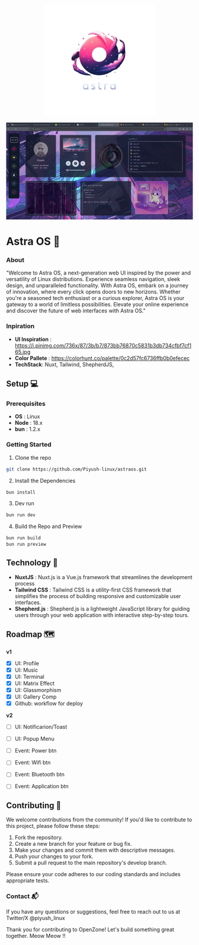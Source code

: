<div align="center">
	<img width="300px" src="/docs/logo.png" />
</div>

![](/docs/ss.png)

# Astra OS 🔮

### About
"Welcome to Astra OS, a next-generation web UI inspired by the power and versatility of Linux distributions. Experience seamless navigation, sleek design, and unparalleled functionality. With Astra OS, embark on a journey of innovation, where every click opens doors to new horizons. Whether you're a seasoned tech enthusiast or a curious explorer, Astra OS is your gateway to a world of limitless possibilities. Elevate your online experience and discover the future of web interfaces with Astra OS."

### Inpiration
- __UI Inspiration__ : https://i.pinimg.com/736x/87/3b/b7/873bb76870c5831b3db734cfbf7cf165.jpg
- __Color Pallete__ : https://colorhunt.co/palette/0c2d57fc6736ffb0b0efecec
- __TechStack__: Nuxt, Tailwind, ShepherdJS, 

## Setup 💻

### Prerequisites
- __OS__ : Linux
- __Node__ : 18.x
- __bun__ : 1.2.x

### Getting Started
1. Clone the repo
```sh
git clone https://github.com/Piyush-linux/astraos.git
```
2. Install the Dependencies
```sh
bun install
```
3. Dev run
```sh
bun run dev
```
4. Build the Repo and Preview
```sh
bun run build
bun run preview
```

## Technology 🚀
- __NuxtJS__ : Nuxt.js is a Vue.js framework that streamlines the development process
- __Tailwind CSS__ : Tailwind CSS is a utility-first CSS framework that simplifies the process of building responsive and customizable user interfaces.
- __Shepherd.js__ : Shepherd.js is a lightweight JavaScript library for guiding users through your web application with interactive step-by-step tours. 

## Roadmap 🗺️

__v1__
- [X] UI: Profile
- [X] UI: Music
- [x] UI: Terminal
- [x] UI: Matrix Effect
- [x] UI: Glassmorphism
- [x] UI: Gallery Comp
- [x] Github: workflow for deploy

__v2__
- [ ] UI: Notificarion/Toast  
- [ ] UI: Popup Menu 
- [ ] Event: Power btn 
- [ ] Event: Wifi btn
- [ ] Event: Bluetooth btn
- [ ] Event: Application btn


## Contributing 🌱

We welcome contributions from the community! If you'd like to contribute to this project, please follow these steps:
1. Fork the repository.
2. Create a new branch for your feature or bug fix.
3. Make your changes and commit them with descriptive messages.
4. Push your changes to your fork.
5. Submit a pull request to the main repository's develop branch.

Please ensure your code adheres to our coding standards and includes appropriate tests.

### Contact 📬

If you have any questions or suggestions, feel free to reach out to us at Twitter/X @piyush_linux

Thank you for contributing to OpenZone! Let's build something great together.
Meow Meow !!
